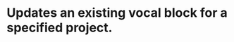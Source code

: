 #  Updates an existing vocal block for a specified project.

<api-endpoint openapi-path="../../luodapi.json" method="PUT" endpoint="/api/v1/projects/{projectId}/vocalblocks/{vocalBlockId}"/>